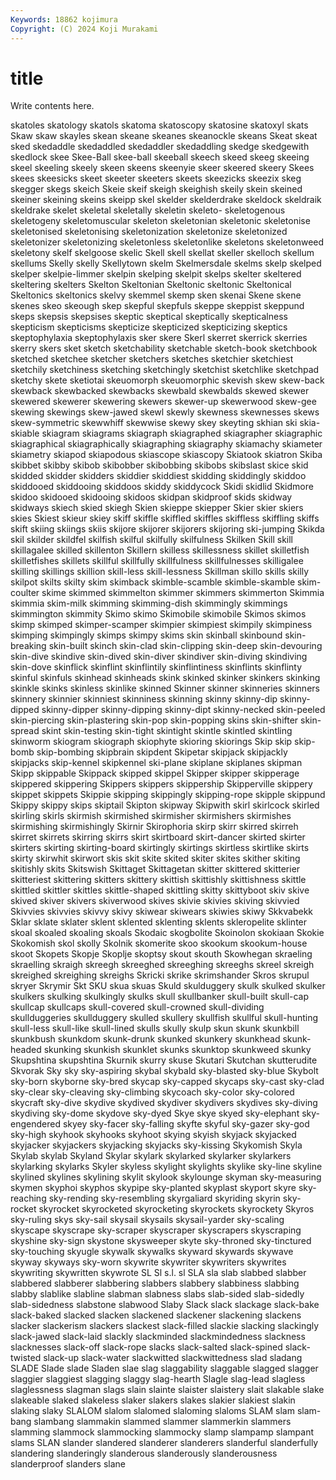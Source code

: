 ```yaml
---
Keywords: 18862 kojimura
Copyright: (C) 2024 Koji Murakami
---
```


# title

Write contents here.



skatoles skatology skatols skatoma skatoscopy skatosine skatoxyl skats Skaw skaw
skayles skean skeane skeanes skeanockle skeans Skeat skeat sked skedaddle
skedaddled skedaddler skedaddling skedge skedgewith skedlock skee Skee-Ball skee-ball skeeball
skeech skeed skeeg skeeing skeel skeeling skeely skeen skeens skeenyie
skeer skeered skeery Skees skees skeesicks skeet skeeter skeeters skeets
skeezicks skeezix skeg skegger skegs skeich Skeie skeif skeigh skeighish
skeily skein skeined skeiner skeining skeins skeipp skel skelder skelderdrake
skeldock skeldraik skeldrake skelet skeletal skeletally skeletin skeleto- skeletogenous skeletogeny
skeletomuscular skeleton skeletonian skeletonic skeletonise skeletonised skeletonising skeletonization skeletonize skeletonized
skeletonizer skeletonizing skeletonless skeletonlike skeletons skeletonweed skeletony skelf skelgoose skelic
Skell skell skellat skeller skelloch skellum skellums Skelly skelly Skellytown
skelm Skelmersdale skelms skelp skelped skelper skelpie-limmer skelpin skelping skelpit
skelps skelter skeltered skeltering skelters Skelton Skeltonian Skeltonic skeltonic Skeltonical
Skeltonics skeltonics skelvy skemmel skemp sken skenai Skene skene skenes
skeo skeough skep skepful skepfuls skeppe skeppist skeppund skeps skepsis
skepsises skeptic skeptical skeptically skepticalness skepticism skepticisms skepticize skepticized skepticizing
skeptics skeptophylaxia skeptophylaxis sker skere Skerl skerret skerrick skerries skerry
skers sket sketch sketchability sketchable sketch-book sketchbook sketched sketchee sketcher
sketchers sketches sketchier sketchiest sketchily sketchiness sketching sketchingly sketchist sketchlike
sketchpad sketchy skete sketiotai skeuomorph skeuomorphic skevish skew skew-back skewback
skewbacked skewbacks skewbald skewbalds skewed skewer skewered skewerer skewering skewers
skewer-up skewerwood skew-gee skewing skewings skew-jawed skewl skewly skewness skewnesses
skews skew-symmetric skewwhiff skewwise skewy skey skeyting skhian ski skia-
skiable skiagram skiagrams skiagraph skiagraphed skiagrapher skiagraphic skiagraphical skiagraphically skiagraphing
skiagraphy skiamachy skiameter skiametry skiapod skiapodous skiascope skiascopy Skiatook skiatron
Skiba skibbet skibby skibob skibobber skibobbing skibobs skibslast skice skid
skidded skidder skidders skiddier skiddiest skidding skiddingly skiddoo skiddooed skiddooing
skiddoos skiddy skiddycock Skidi skidlid Skidmore skidoo skidooed skidooing skidoos
skidpan skidproof skids skidway skidways skiech skied skiegh Skien skieppe
skiepper Skier skier skiers skies Skiest skieur skiey skiff skiffle
skiffled skiffles skiffless skiffling skiffs skift skiing skiings skiis skijore
skijorer skijorers skijoring ski-jumping Skikda skil skilder skildfel skilfish skilful
skilfully skilfulness Skilken Skill skill skillagalee skilled skillenton Skillern skilless
skillessness skillet skilletfish skilletfishes skillets skillful skillfully skillfulness skillfulnesses skilligalee
skilling skillings skillion skill-less skill-lessness Skillman skillo skills skilly skilpot
skilts skilty skim skimback skimble-scamble skimble-skamble skim-coulter skime skimmed skimmelton
skimmer skimmers skimmerton Skimmia skimmia skim-milk skimming skimming-dish skimmingly skimmings
skimmington skimmity Skimo skimo Skimobile skimobile Skimos skimos skimp skimped
skimper-scamper skimpier skimpiest skimpily skimpiness skimping skimpingly skimps skimpy skims
skin skinball skinbound skin-breaking skin-built skinch skin-clad skin-clipping skin-deep skin-devouring
skin-dive skindive skin-dived skin-diver skindiver skin-diving skindiving skin-dove skinflick skinflint
skinflintily skinflintiness skinflints skinflinty skinful skinfuls skinhead skinheads skink skinked
skinker skinkers skinking skinkle skinks skinless skinlike skinned Skinner skinner
skinneries skinners skinnery skinnier skinniest skinniness skinning skinny skinny-dip skinny-dipped
skinny-dipper skinny-dipping skinny-dipt skinny-necked skin-peeled skin-piercing skin-plastering skin-pop skin-popping skins
skin-shifter skin-spread skint skin-testing skin-tight skintight skintle skintled skintling skinworm
skiogram skiograph skiophyte skioring skiorings Skip skip skip-bomb skip-bombing skipbrain
skipdent Skipetar skipjack skipjackly skipjacks skip-kennel skipkennel ski-plane skiplane skiplanes
skipman Skipp skippable Skippack skipped skippel Skipper skipper skipperage skippered
skippering Skippers skippers skippership Skipperville skippery skippet skippets Skippie skipping
skippingly skipping-rope skipple skippund Skippy skippy skips skiptail Skipton skipway
Skipwith skirl skirlcock skirled skirling skirls skirmish skirmished skirmisher skirmishers
skirmishes skirmishing skirmishingly Skirnir Skirophoria skirp skirr skirred skirreh skirret
skirrets skirring skirrs skirt skirtboard skirt-dancer skirted skirter skirters skirting
skirting-board skirtingly skirtings skirtless skirtlike skirts skirty skirwhit skirwort skis
skit skite skited skiter skites skither skiting skitishly skits Skitswish
Skittaget Skittagetan skitter skittered skitterier skitteriest skittering skitters skittery skittish
skittishly skittishness skittle skittled skittler skittles skittle-shaped skittling skitty skittyboot
skiv skive skived skiver skivers skiverwood skives skivie skivies skiving
skivvied Skivvies skivvies skivvy skivy skiwear skiwears skiwies skiwy Skkvabekk
Sklar sklate sklater sklent sklented sklenting sklents skleropelite sklinter skoal
skoaled skoaling skoals Skodaic skogbolite Skoinolon skokiaan Skokie Skokomish skol
skolly Skolnik skomerite skoo skookum skookum-house skoot Skopets Skopje Skoplje
skoptsy skout skouth Skowhegan skraeling skraelling skraigh skreegh skreeghed skreeghing
skreeghs skreel skreigh skreighed skreighing skreighs Skricki skrike skrimshander Skros
skrupul skryer Skrymir Skt SKU skua skuas Skuld skulduggery skulk
skulked skulker skulkers skulking skulkingly skulks skull skullbanker skull-built skull-cap
skullcap skullcaps skull-covered skull-crowned skull-dividing skullduggeries skullduggery skulled skullery skullfish
skullful skull-hunting skull-less skull-like skull-lined skulls skully skulp skun skunk
skunkbill skunkbush skunkdom skunk-drunk skunked skunkery skunkhead skunk-headed skunking skunkish
skunklet skunks skunktop skunkweed skunky Skupshtina skupshtina Skurnik skurry skuse
Skutari Skutchan skutterudite Skvorak Sky sky sky-aspiring skybal skybald sky-blasted
sky-blue Skybolt sky-born skyborne sky-bred skycap sky-capped skycaps sky-cast sky-clad
sky-clear sky-cleaving sky-climbing skycoach sky-color sky-colored skycraft sky-dive skydive skydived
skydiver skydivers skydives sky-diving skydiving sky-dome skydove sky-dyed Skye skye
skyed sky-elephant sky-engendered skyey sky-facer sky-falling skyfte skyful sky-gazer sky-god
sky-high skyhook skyhooks skyhoot skying skyish skyjack skyjacked skyjacker skyjackers
skyjacking skyjacks sky-kissing Skykomish Skyla Skylab skylab Skyland Skylar skylark
skylarked skylarker skylarkers skylarking skylarks Skyler skyless skylight skylights skylike
sky-line skyline skylined skylines skylining skylit skylook skylounge skyman sky-measuring
skymen skyphoi skyphos skypipe sky-planted skyplast skyport skyre sky-reaching sky-rending
sky-resembling skyrgaliard skyriding skyrin sky-rocket skyrocket skyrocketed skyrocketing skyrockets skyrockety
Skyros sky-ruling skys sky-sail skysail skysails skysail-yarder sky-scaling skyscape skyscrape
sky-scraper skyscraper skyscrapers skyscraping skyshine sky-sign skystone skysweeper skyte sky-throned
sky-tinctured sky-touching skyugle skywalk skywalks skyward skywards skywave skyway skyways
sky-worn skywrite skywriter skywriters skywrites skywriting skywritten skywrote SL Sl
s.l. sl SLA sla slab slabbed slabber slabbered slabberer slabbering
slabbers slabbery slabbiness slabbing slabby slablike slabline slabman slabness slabs
slab-sided slab-sidedly slab-sidedness slabstone slabwood Slaby Slack slack slackage slack-bake
slack-baked slacked slacken slackened slackener slackening slackens slacker slackerism slackers
slackest slack-filled slackie slacking slackingly slack-jawed slack-laid slackly slackminded slackmindedness
slackness slacknesses slack-off slack-rope slacks slack-salted slack-spined slack-twisted slack-up slack-water
slackwitted slackwittedness slad sladang SLADE Slade slade Sladen slae slag
slaggability slaggable slagged slagger slaggier slaggiest slagging slaggy slag-hearth Slagle
slag-lead slagless slaglessness slagman slags slain slainte slaister slaistery slait
slakable slake slakeable slaked slakeless slaker slakers slakes slakier slakiest
slakin slaking slaky SLALOM slalom slalomed slaloming slaloms SLAM slam
slam-bang slambang slammakin slammed slammer slammerkin slammers slamming slammock slammocking
slammocky slamp slampamp slampant slams SLAN slander slandered slanderer slanderers
slanderful slanderfully slandering slanderingly slanderous slanderously slanderousness slanderproof slanders slane
